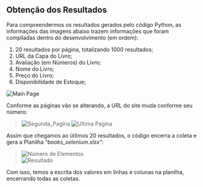 ## Obtenção dos Resultados
Para compreendermos os resultados gerados pelo código Python, as informações das imagens abaixo trazem informações que foram compiladas dentro do desenvolvimento (em ordem):
<ol>
    <li>20 resultados por página, totalizando 1000 resultados;</li>
    <li>URL da Capa do Livro;</li>
    <li>Avaliação (em Números) do Livro;</li>
    <li>Nome do Livro;</li>
    <li>Preço do Livro;</li>
    <li>Disponibilidade de Estoque;</li>
</ol>

![Main Page](https://i.imgur.com/K7HRV74.png)

Conforme as páginas vão se alterando, a URL do site muda conforme seu número:
> ![Segunda_Pagina](https://i.imgur.com/CU1tnow.png)
> ![Ultima Pagina](https://i.imgur.com/ED2Pg1N.png)  

Assim que chegamos ao útlimos 20 resultados, o código encerra a coleta e gera a Planilha *"books_selenium.xlsx"*:
> ![Número de Elementos](https://i.imgur.com/MmfOvgo.png)  
![Resultado](https://i.imgur.com/zTp2GNZ.png)

Com isso, temos a escrita dos valores em linhas e colunas na planilha, encerrando todas as coletas.